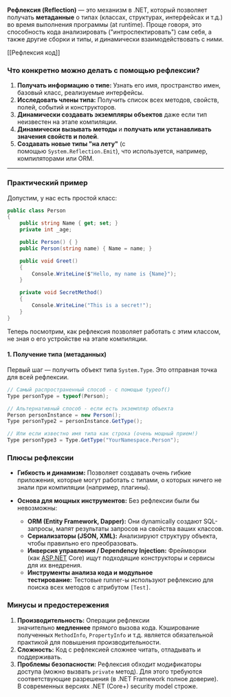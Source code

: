 **Рефлексия (Reflection)** — это механизм в .NET, который позволяет получать **метаданные** о типах (классах, структурах, интерфейсах и т.д.) во время выполнения программы (at runtime). Проще говоря, это способность кода анализировать ("интроспектировать") сам себя, а также другие сборки и типы, и динамически взаимодействовать с ними.

[[Рефлексия код]]
### Что конкретно можно делать с помощью рефлексии?
1. **Получать информацию о типе:** Узнать его имя, пространство имен, базовый класс, реализуемые интерфейсы.
2. **Исследовать члены типа:** Получить список всех методов, свойств, полей, событий и конструкторов.
3. **Динамически создавать экземпляры объектов** даже если тип неизвестен на этапе компиляции.
4. **Динамически вызывать методы** и **получать или устанавливать значения свойств и полей**.
5. **Создавать новые типы "на лету"** (с помощью `System.Reflection.Emit`), что используется, например, компиляторами или ORM.
---
### Практический пример
Допустим, у нас есть простой класс:
```csharp
public class Person
{
    public string Name { get; set; }
    private int _age;

    public Person() { }
    public Person(string name) { Name = name; }

    public void Greet()
    {
        Console.WriteLine($"Hello, my name is {Name}");
    }

    private void SecretMethod()
    {
        Console.WriteLine("This is a secret!");
    }
}
```
Теперь посмотрим, как рефлексия позволяет работать с этим классом, не зная о его устройстве на этапе компиляции.

#### 1. Получение типа (метаданных)

Первый шаг — получить объект типа `System.Type`. Это отправная точка для всей рефлексии.

```csharp
// Самый распространенный способ - с помощью typeof()
Type personType = typeof(Person);

// Альтернативный способ - если есть экземпляр объекта
Person personInstance = new Person();
Type personType2 = personInstance.GetType();

// Или если известно имя типа как строка (очень мощный прием!)
Type personType3 = Type.GetType("YourNamespace.Person");
```

### Плюсы рефлексии

- **Гибкость и динамизм:** Позволяет создавать очень гибкие приложения, которые могут работать с типами, о которых ничего не знали при компиляции (например, плагины).
    
- **Основа для мощных инструментов:** Без рефлексии были бы невозможны:
    - **ORM (Entity Framework, Dapper):** Они dynamically создают SQL-запросы, мапят результаты запросов на свойства ваших классов.
    - **Сериализаторы (JSON, XML):** Анализируют структуру объекта, чтобы правильно его преобразовать.
    - **Инверсия управления / Dependency Injection:** Фреймворки (как [ASP.NET](https://asp.net/) Core) ищут подходящие конструкторы и сервисы для их внедрения.
    - **Инструменты анализа кода и модульное тестирование:** Тестовые runner-ы используют рефлексию для поиска всех методов с атрибутом `[Test]`.
        

### Минусы и предостережения

1. **Производительность:** Операции рефлексии значительно **медленнее** прямого вызова кода. Кэширование полученных `MethodInfo`, `PropertyInfo` и т.д. является обязательной практикой для повышения производительности.
2. **Сложность:** Код с рефлексией сложнее читать, отладывать и поддерживать.
3. **Проблемы безопасности:** Рефлексия обходит модификаторы доступа (можно вызвать `private` метод). Для этого требуются соответствующие разрешения (в .NET Framework полное доверие). В современных версиях .NET (Core+) security model строже.